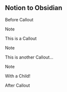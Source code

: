 ## Notion to Obsidian

Before Callout

> [!note]
> This is a Callout

> [!note]
> This is another Callout…
> 
> > [!note]
> > With a Child!

After Callout
